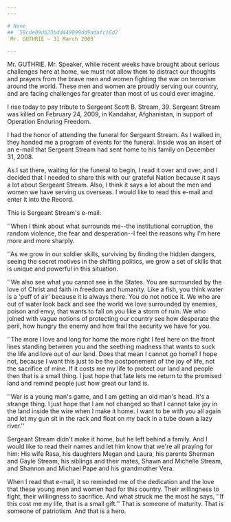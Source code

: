 ```yaml
---
---

# None
## `59cde09db23bdd449099dd9ddafc16d2`
`Mr. GUTHRIE — 31 March 2009`

---
```



Mr. GUTHRIE. Mr. Speaker, while recent weeks have brought about 
serious challenges here at home, we must not allow them to distract our 
thoughts and prayers from the brave men and women fighting the war on 
terrorism around the world. These men and women are proudly serving our 
country, and are facing challenges far greater than most of us could 
ever imagine.

I rise today to pay tribute to Sergeant Scott B. Stream, 39. Sergeant 
Stream was killed on February 24, 2009, in Kandahar, Afghanistan, in 
support of Operation Enduring Freedom.

I had the honor of attending the funeral for Sergeant Stream. As I 
walked in, they handed me a program of events for the funeral. Inside 
was an insert of an e-mail that Sergeant Stream had sent home to his 
family on December 31, 2008.

As I sat there, waiting for the funeral to begin, I read it over and 
over, and I decided that I needed to share this with our grateful 
Nation because it says a lot about Sergeant Stream. Also, I think it 
says a lot about the men and women we have serving us overseas. I would 
like to read this e-mail and enter it into the Record.

This is Sergeant Stream's e-mail:

''When I think about what surrounds me--the institutional corruption, 
the random violence, the fear and desperation--I feel the reasons why 
I'm here more and more sharply.

''As we grow in our soldier skills, surviving by finding the hidden 
dangers, seeing the secret motives in the shifting politics, we grow a 
set of skills that is unique and powerful in this situation.

''We also see what you cannot see in the States. You are surrounded 
by the love of Christ and faith in freedom and humanity. Like a fish, 
you think water is a 'puff of air' because it is always there. You do 
not notice it. We who are out of water look back and see the world we 
love surrounded by enemies, poison and envy, that wants to fall on you 
like a storm of ruin. We who joined with vague notions of protecting 
our country see how desperate the peril, how hungry the enemy and how 
frail the security we have for you.

''The more I love and long for home the more right I feel here on the 
front lines standing between you and the seething madness that wants to 
suck the life and love out of our land. Does that mean I cannot go 
home? I hope not, because I want this just to be the postponement of 
the joy of life, not the sacrifice of mine. If it costs me my life to 
protect our land and people then that is a small thing. I just hope 
that fate lets me return to the promised land and remind people just 
how great our land is.

''War is a young man's game, and I am getting an old man's head. It's 
a strange thing. I just hope that I am not changed so that I cannot 
take joy in the land inside the wire when I make it home. I want to be 
with you all again and let my gun sit in the rack and float on my back 
in a tube down a lazy river.''

Sergeant Stream didn't make it home, but he left behind a family. And 
I would like to read their names and let him know that we're all 
praying for him: His wife Rasa, his daughters Megan and Laura, his 
parents Sherman and Gayle Stream, his siblings and their mates, Shawn 
and Michelle Stream, and Shannon and Michael Pape and his grandmother 
Vera.

When I read that e-mail, it so reminded me of the dedication and the 
love that these young men and women had for this country. Their 
willingness to fight, their willingness to sacrifice. And what struck 
me the most he says, ''If this cost me my life, that is a small gift.'' 
That is someone of maturity. That is someone of patriotism. And that is 
a hero.
